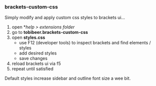 ### brackets-custom-css

Simply modify and apply custom css styles to brackets ui...

1. open **help > extensions folder*
2. go to **tobibeer.brackets-custom-css**
3. open **styles.css**
    * use F12 (developer tools) to inspect brackets and find elements / styles
	* add desired styles
	* save changes
4. reload brackets ui via f5
5. repeat until satisfied

Default styles increase sidebar and outline font size a wee bit.